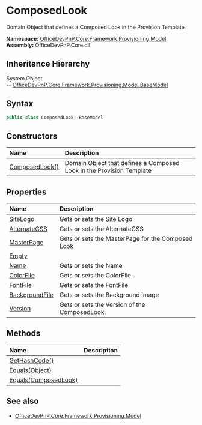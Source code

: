 # ComposedLook
Domain Object that defines a Composed Look in the Provision Template  

**Namespace:** [OfficeDevPnP.Core.Framework.Provisioning.Model](OfficeDevPnP.Core.Framework.Provisioning.Model.md)  
**Assembly:** OfficeDevPnP.Core.dll  
## Inheritance Hierarchy
System.Object  
--  [OfficeDevPnP.Core.Framework.Provisioning.Model.BaseModel](OfficeDevPnP.Core.Framework.Provisioning.Model.BaseModel.md)
## Syntax
```C#
public class ComposedLook: BaseModel
```
## Constructors
|**Name**|**Description**|
|:-----|:-----|
| [ComposedLook()](OfficeDevPnP.Core.Framework.Provisioning.Model.ComposedLook.ctor1.md) |  Domain Object that defines a Composed Look in the Provision Template 
## Properties
|**Name**|**Description**|
|:-----|:-----|
| [SiteLogo](OfficeDevPnP.Core.Framework.Provisioning.Model.ComposedLook.SiteLogo.md) | Gets or sets the Site Logo
| [AlternateCSS](OfficeDevPnP.Core.Framework.Provisioning.Model.ComposedLook.AlternateCSS.md) | Gets or sets the AlternateCSS
| [MasterPage](OfficeDevPnP.Core.Framework.Provisioning.Model.ComposedLook.MasterPage.md) | Gets or sets the MasterPage for the Composed Look
| [Empty](OfficeDevPnP.Core.Framework.Provisioning.Model.ComposedLook.Empty.md) | 
| [Name](OfficeDevPnP.Core.Framework.Provisioning.Model.ComposedLook.Name.md) | Gets or sets the Name
| [ColorFile](OfficeDevPnP.Core.Framework.Provisioning.Model.ComposedLook.ColorFile.md) | Gets or sets the ColorFile
| [FontFile](OfficeDevPnP.Core.Framework.Provisioning.Model.ComposedLook.FontFile.md) | Gets or sets the FontFile
| [BackgroundFile](OfficeDevPnP.Core.Framework.Provisioning.Model.ComposedLook.BackgroundFile.md) | Gets or sets the Background Image
| [Version](OfficeDevPnP.Core.Framework.Provisioning.Model.ComposedLook.Version.md) | Gets or sets the Version of the ComposedLook.
## Methods
|**Name**|**Description**|
|:-----|:-----|
| [GetHashCode()](OfficeDevPnP.Core.Framework.Provisioning.Model.ComposedLook.1c6872bd.md) | 
| [Equals(Object)](OfficeDevPnP.Core.Framework.Provisioning.Model.ComposedLook.3520ddbb.md) | 
| [Equals(ComposedLook)](OfficeDevPnP.Core.Framework.Provisioning.Model.ComposedLook.f79612e1.md) | 
## See also
- [OfficeDevPnP.Core.Framework.Provisioning.Model](OfficeDevPnP.Core.Framework.Provisioning.Model.md)
